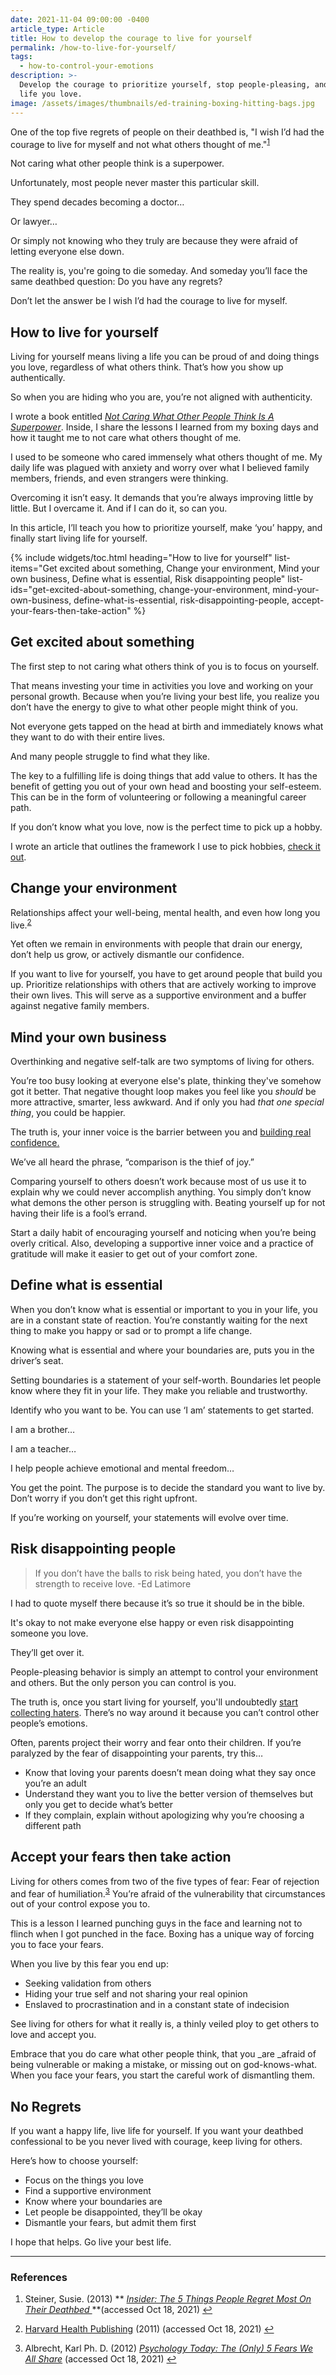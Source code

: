 ```yaml
---
date: 2021-11-04 09:00:00 -0400
article_type: Article
title: How to develop the courage to live for yourself
permalink: /how-to-live-for-yourself/
tags:
  - how-to-control-your-emotions
description: >-
  Develop the courage to prioritize yourself, stop people-pleasing, and live a
  life you love.
image: /assets/images/thumbnails/ed-training-boxing-hitting-bags.jpg
---
```

One of the top five regrets of people on their deathbed is, "I wish I’d had the courage to live for myself and not what others thought of me."<sup id="fnref:1" role="doc-noteref"><a class="footnote" rel="footnote" href="#fn:1">1</a></sup>

Not caring what other people think is a superpower.

Unfortunately, most people never master this particular skill.

They spend decades becoming a doctor…

Or lawyer…

Or simply not knowing who they truly are because they were afraid of letting everyone else down.

The reality is, you're going to die someday. And someday you’ll face the same deathbed question: Do you have any regrets?

Don’t let the answer be I wish I’d had the courage to live for myself.

## How to live for yourself

Living for yourself means living a life you can be proud of and doing things you love, regardless of what others think. That’s how you show up authentically.

So when you are hiding who you are, you’re not aligned with authenticity.

I wrote a book entitled *[Not Caring What Other People Think Is A Superpower](https://edlatimore.com/products/not-caring/)*. Inside, I share the lessons I learned from my boxing days and how it taught me to not care what others thought of me.

I used to be someone who cared immensely what others thought of me. My daily life was plagued with anxiety and worry over what I believed family members, friends, and even strangers were thinking.

Overcoming it isn’t easy. It demands that you’re always improving little by little. But I overcame it. And if I can do it, so can you.

In this article, I’ll teach you how to prioritize yourself, make ‘you’ happy, and finally start living life for yourself.

{% include widgets/toc.html heading="How to live for yourself" list-items="Get excited about something, Change your environment, Mind your own business, Define what is essential, Risk disappointing people" list-ids="get-excited-about-something, change-your-environment, mind-your-own-business, define-what-is-essential, risk-disappointing-people, accept-your-fears-then-take-action" %}

## Get excited about something

The first step to not caring what others think of you is to focus on yourself.

That means investing your time in activities you love and working on your personal growth. Because when you’re living your best life, you realize you don’t have the energy to give to what other people might think of you.

Not everyone gets tapped on the head at birth and immediately knows what they want to do with their entire lives.

And many people struggle to find what they like.

The key to a fulfilling life is doing things that add value to others. It has the benefit of getting you out of your own head and boosting your self-esteem. This can be in the form of volunteering or following a meaningful career path.

If you don’t know what you love, now is the perfect time to pick up a hobby.

I wrote an article that outlines the framework I use to pick hobbies, [check it out](https://edlatimore.com/hobbies-to-make-friends/).

## Change your environment

Relationships affect your well-being, mental health, and even how long you live.<sup id="fnref:2" role="doc-noteref"><a class="footnote" rel="footnote" href="#fn:2">2</a></sup>

Yet often we remain in environments with people that drain our energy, don’t help us grow, or actively dismantle our confidence.

If you want to live for yourself, you have to get around people that build you up. Prioritize relationships with others that are actively working to improve their own lives. This will serve as a supportive environment and a buffer against negative family members.

## Mind your own business

Overthinking and negative self-talk are two symptoms of living for others.

You’re too busy looking at everyone else's plate, thinking they've somehow got it better. That negative thought loop makes you feel like you *should* be more attractive, smarter, less awkward. And if only you had *that one special thing*, you could be happier.

The truth is, your inner voice is the barrier between you and [building real confidence.](https://edlatimore.com/how-to-build-confidence/)

We’ve all heard the phrase, “comparison is the thief of joy.”

Comparing yourself to others doesn’t work because most of us use it to explain why we could never accomplish anything. You simply don’t know what demons the other person is struggling with. Beating yourself up for not having their life is a fool’s errand.

Start a daily habit of encouraging yourself and noticing when you’re being overly critical. Also, developing a supportive inner voice and a practice of gratitude will make it easier to get out of your comfort zone.

## Define what is essential

When you don’t know what is essential or important to you in your life, you are in a constant state of reaction. You’re constantly waiting for the next thing to make you happy or sad or to prompt a life change.

Knowing what is essential and where your boundaries are, puts you in the driver’s seat.

Setting boundaries is a statement of your self-worth. Boundaries let people know where they fit in your life. They make you reliable and trustworthy.

Identify who you want to be. You can use ‘I am’ statements to get started.

I am a brother…

I am a teacher…

I help people achieve emotional and mental freedom…

You get the point. The purpose is to decide the standard you want to live by. Don’t worry if you don’t get this right upfront.

If you’re working on yourself, your statements will evolve over time.

## Risk disappointing people

> If you don’t have the balls to risk being hated, you don’t have the strength to receive love. -Ed Latimore

I had to quote myself there because it’s so true it should be in the bible.

It's okay to not make everyone else happy or even risk disappointing someone you love.

They’ll get over it.

People-pleasing behavior is simply an attempt to control your environment and others. But the only person you can control is you.

The truth is, once you start living for yourself, you'll undoubtedly [start collecting haters](https://edlatimore.com/why-you-have-haters-even-if-you-arent-an-asshole/). There’s no way around it because you can’t control other people’s emotions.

Often, parents project their worry and fear onto their children. If you’re paralyzed by the fear of disappointing your parents, try this…

* Know that loving your parents doesn’t mean doing what they say once you’re an adult
* Understand they want you to live the better version of themselves but only you get to decide what’s better
* If they complain, explain without apologizing why you’re choosing a different path

## Accept your fears then take action

Living for others comes from two of the five types of fear: Fear of rejection and fear of humiliation.<sup id="fnref:3" role="doc-noteref"><a class="footnote" rel="footnote" href="#fn:3">3</a></sup> You’re afraid of the vulnerability that circumstances out of your control expose you to.

This is a lesson I learned punching guys in the face and learning not to flinch when I got punched in the face. Boxing has a unique way of forcing you to face your fears.

When you live by this fear you end up:

* Seeking validation from others
* Hiding your true self and not sharing your real opinion
* Enslaved to procrastination and in a constant state of indecision

See living for others for what it really is, a thinly veiled ploy to get others to love and accept you.

Embrace that you do care what other people think, that you \_are \_afraid of being vulnerable or making a mistake, or missing out on god-knows-what. When you face your fears, you start the careful work of dismantling them.

## No Regrets

If you want a happy life, live life for yourself. If you want your deathbed confessional to be you never lived with courage, keep living for others.

Here’s how to choose yourself:

* Focus on the things you love
* Find a supportive environment
* Know where your boundaries are
* Let people be disappointed, they’ll be okay
* Dismantle your fears, but admit them first

I hope that helps. Go live your best life.

---

### References

<div class="footnotes" role="doc-endnotes"><ol><li id="fn:1" role="doc-endnote"><p>Steiner, Susie. (2013) ** <em><a href="https://www.businessinsider.com/5-things-people-regret-on-their-deathbed-2013-12">Insider: The 5 Things People Regret Most On Their Deathbed </a></em>**(accessed Oct 18, 2021)&nbsp;<a class="reversefootnote" role="doc-backlink" href="#fnref:1">↩</a></p></li><li id="fn:2" role="doc-endnote"><p><a href="https://www.health.harvard.edu/healthbeat/strengthen-relationships-for-longer-healthier-life#:~:text=Dozens%20of%20studies%20have%20shown,well%20as%20with%20increased%20mortality.">Harvard Health Publishing</a> (2011) (accessed Oct 18, 2021)&nbsp;<a class="reversefootnote" role="doc-backlink" href="#fnref:2">↩</a></p></li><li id="fn:3" role="doc-endnote"><p>Albrecht, Karl Ph. D. (2012) <em><a href="https://www.psychologytoday.com/ca/blog/brainsnacks/201203/the-only-5-fears-we-all-share">Psychology Today: The (Only) 5 Fears We All Share</a></em> (accessed Oct 18, 2021)&nbsp;<a class="reversefootnote" role="doc-backlink" href="#fnref:3">↩</a></p></li></ol></div>
